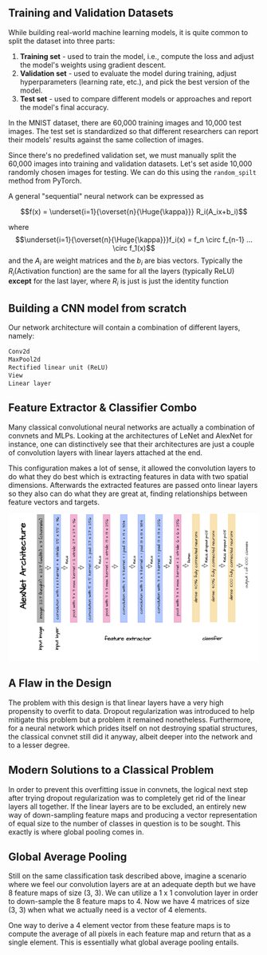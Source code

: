 
## Training and Validation Datasets

While building real-world machine learning models, it is quite common to split the dataset into three parts:

1. **Training set** - used to train the model, i.e., compute the loss and adjust the model's weights using gradient descent.
2. **Validation set** - used to evaluate the model during training, adjust hyperparameters (learning rate, etc.), and pick the best version of the model.
3. **Test set** - used to compare different models or approaches and report the model's final accuracy.

In the MNIST dataset, there are 60,000 training images and 10,000 test images. The test set is standardized so that different researchers can report their models' results against the same collection of images. 

Since there's no predefined validation set, we must manually split the 60,000 images into training and validation datasets. Let's set aside 10,000 randomly chosen images for testing. We can do this using the `random_spilt` method from PyTorch.

A general "sequential" neural network can be expressed as

$$f(x) = \underset{i=1}{\overset{n}{\Huge{\kappa}}} R_i(A_ix+b_i)$$

where $$\underset{i=1}{\overset{n}{\Huge{\kappa}}}f_i(x) = f_n \circ f_{n-1} ... \circ f_1(x)$$ and the $A_i$ are weight matrices and the $b_i$ are bias vectors. Typically the $R_i$(Activation function) are the same for all the layers (typically ReLU) **except** for the last layer, where $R_i$ is just is just the identity function

## Building a CNN model from scratch
Our network architecture will contain a combination of different layers, namely:

    Conv2d
    MaxPool2d
    Rectified linear unit (ReLU)
    View
    Linear layer
    
## Feature Extractor & Classifier Combo

Many classical convolutional neural networks are actually a combination of convnets and MLPs. Looking at the architectures of LeNet and AlexNet for instance, one can distinctively see that their architectures are just a couple of convolution layers with linear layers attached at the end.

This configuration makes a lot of sense, it allowed the convolution layers to do what they do best which is extracting features in data with two spatial dimensions. Afterwards the extracted features are passed onto linear layers so they also can do what they are great at, finding relationships between feature vectors and targets.

![alt text](https://github.com/minakshimathpal/EVA-Computer-Vision-Using-Pytorch/blob/master/Assignment3/artifacts/Alexnet_architecture.PNG?raw=true)

## A Flaw in the Design

The problem with this design is that linear layers have a very high propensity to overfit to data. Dropout regularization was introduced to help mitigate this problem but a problem it remained nonetheless. Furthermore, for a neural network which prides itself on not destroying spatial structures, the classical convnet still did it anyway, albeit deeper into the network and to a lesser degree.

## Modern Solutions to a Classical Problem

In order to prevent this overfitting issue in convnets, the logical next step after trying dropout regularization was to completely get rid of the linear layers all together. If the linear layers are to be excluded, an entirely new way of down-sampling feature maps and producing a vector representation of equal size to the number of classes in question is to be sought. This exactly is where global pooling comes in.

## Global Average Pooling

Still on the same classification task described above, imagine a scenario where we feel our convolution layers are at an adequate depth but we have 8 feature maps of size (3, 3). We can utilize a 1 x 1 convolution layer in order to down-sample the 8 feature maps to 4. Now we have 4 matrices of size (3, 3) when what we actually need is a vector of 4 elements.

One way to derive a 4 element vector from these feature maps is to compute the average of all pixels in each feature map and return that as a single element. This is essentially what global average pooling entails.
    


